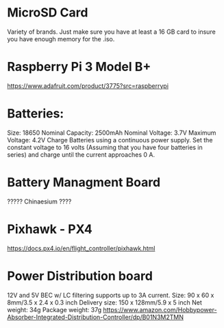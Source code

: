 # MicroSD Card 
Variety of brands. Just make sure you have at least a 16 GB card to insure you have enough memory for the .iso.

# Raspberry Pi 3 Model B+ 
https://www.adafruit.com/product/3775?src=raspberrypi


# Batteries: 
Size: 18650
Nominal Capacity: 2500mAh
Nominal Voltage: 3.7V
Maximum Voltage: 4.2V
Charge Batteries using a continuous power supply. Set the constant voltage to 16 volts (Assuming that you have four batteries in series) and charge until the current approaches 0 A. 

# Battery Managment Board
????? Chinaesium ????


# Pixhawk - PX4
https://docs.px4.io/en/flight_controller/pixhawk.html

# Power Distribution board 
12V and 5V BEC w/ LC filtering supports up to 3A current.
Size: 90 x 60 x 8mm/3.5 x 2.4 x 0.3 inch
Delivery size: 150 x 128mm/5.9 x 5 inch
Net weight: 34g
Package weight: 37g
https://www.amazon.com/Hobbypower-Absorber-Integrated-Distribution-Controller/dp/B01N3M2TMN


